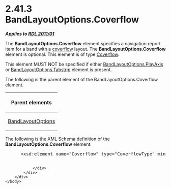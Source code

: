 <html dir="LTR" xmlns:mshelp="http://msdn.microsoft.com/mshelp" xmlns:ddue="http://ddue.schemas.microsoft.com/authoring/2003/5" xmlns:xlink="http://www.w3.org/1999/xlink" xmlns:tool="http://www.microsoft.com/tooltip">
    <head>
        <meta http-equiv="Content-Type" content="text/html; CHARSET=utf-8"></meta>
        <meta name="save" content="history"></meta>
        <title>2.41.3 BandLayoutOptions.Coverflow</title>
        <xml>
            <mshelp:toctitle title="2.41.3 BandLayoutOptions.Coverflow"></mshelp:toctitle>
            <mshelp:rltitle title="[MS-RDL]: BandLayoutOptions.Coverflow"></mshelp:rltitle>
            <mshelp:keyword index="A" term="15bbe3ae-31f4-4c81-a9ad-318d49848803"></mshelp:keyword>
            <mshelp:attr name="DCSext.ContentType" value="open specification"></mshelp:attr>
            <mshelp:attr name="AssetID" value="15bbe3ae-31f4-4c81-a9ad-318d49848803"></mshelp:attr>
            <mshelp:attr name="TopicType" value="kbRef"></mshelp:attr>
            <mshelp:attr name="DCSext.Title" value="[MS-RDL]: BandLayoutOptions.Coverflow" />
        </xml>
    </head>
    <body>
        <div id="header">
            <h1 class="heading">2.41.3 BandLayoutOptions.Coverflow</h1>
        </div>
        <div id="mainSection">
            <div id="mainBody">
                <div id="allHistory" class="saveHistory"></div>
                <div id="sectionSection0" class="section" name="collapseableSection">
                    

<p><b><i>Applies to </i></b><a href="bf2bab1a-b608-4bcc-b718-1cc1baa9579c.md"><b><i>RDL 2011/01</i></b></a></p>

<p>The <b>BandLayoutOptions.Coverflow</b> element specifies a
navigation report item for a band with a <a href="b2482b3f-74ab-4ca8-a9e5-c07955011743.md#gt_ee3fe96b-2ea8-44e0-aa0e-6e6af5a7d9a2">coverflow</a> layout. The <b>BandLayoutOptions.Coverflow</b>
element is optional. This element is of type <a href="abc2c5cb-891e-4b78-baec-9b692f1f388a.md">Coverflow</a>.</p>

<p>This element MUST NOT be specified if either <a href="32b12986-c4b2-42e2-8d72-edded3dd5604.md">BandLayoutOptions.PlayAxis</a>
or <a href="05307285-8e0c-404d-b648-9fb9266c80ff.md">BandLayoutOptions.Tabstrip</a>
element is present.</p>

<p>The following is the parent element of the
BandLayoutOptions.Coverflow element.</p>

<table>
 <thead>
  <tr>
   <th>
   <p>Parent elements</p>
   </th>
  </tr>
 </thead>
 <tr>
  <td>
  <p><a href="10738c86-0779-4107-997f-924a8a27c8f2.md">BandLayoutOptions</a></p>
  </td>
 </tr>
</table>

<p>The following is the XML Schema definition of the <b>BandLayoutOptions.Coverflow</b>
element.</p>

<dl>
<dd>
<div><pre> &lt;xsd:element name=&quot;Coverflow&quot; type=&quot;CoverflowType&quot; minOccurs=&quot;0&quot;/&gt;
  
</pre></div>
</dd></dl>


                </div>
            </div>
        </div>
    </body>
</html>